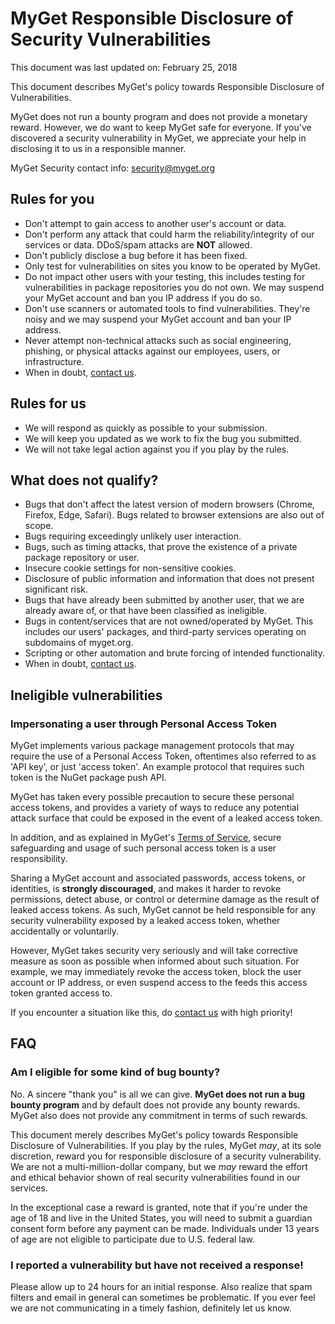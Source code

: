 # MyGet Responsible Disclosure of Security Vulnerabilities

This document was last updated on: February 25, 2018

This document describes MyGet's policy towards Responsible Disclosure of Vulnerabilities.

MyGet does not run a bounty program and does not provide a monetary reward. However, we do want to keep MyGet safe for everyone. If you've discovered a security vulnerability in MyGet, we appreciate your help in disclosing it to us in a responsible manner.

MyGet Security contact info: [security@myget.org](mailto:security@myget.org?subject=%5BSecurity%5D%20Question%20about%20Responsible%20Disclosure%20of%20Vulnerabilities)

## Rules for you

- Don't attempt to gain access to another user's account or data.
- Don't perform any attack that could harm the reliability/integrity of our services or data. DDoS/spam attacks are **NOT** allowed.
- Don't publicly disclose a bug before it has been fixed.
- Only test for vulnerabilities on sites you know to be operated by MyGet.
- Do not impact other users with your testing, this includes testing for vulnerabilities in package repositories you do not own. We may suspend your MyGet account and ban you IP address if you do so.
- Don't use scanners or automated tools to find vulnerabilities. They're noisy and we may suspend your MyGet account and ban your IP address.
- Never attempt non-technical attacks such as social engineering, phishing, or physical attacks against our employees, users, or infrastructure.
- When in doubt, [contact us](mailto:security@myget.org?subject=%5BSecurity%5D%20Question%20about%20Responsible%20Disclosure%20of%20Vulnerabilities).

## Rules for us

- We will respond as quickly as possible to your submission.
- We will keep you updated as we work to fix the bug you submitted.
- We will not take legal action against you if you play by the rules.

## What does not qualify?

- Bugs that don't affect the latest version of modern browsers (Chrome, Firefox, Edge, Safari). Bugs related to browser extensions are also out of scope.
- Bugs requiring exceedingly unlikely user interaction.
- Bugs, such as timing attacks, that prove the existence of a private package repository or user.
- Insecure cookie settings for non-sensitive cookies.
- Disclosure of public information and information that does not present significant risk.
- Bugs that have already been submitted by another user, that we are already aware of, or that have been classified as ineligible.
- Bugs in content/services that are not owned/operated by MyGet. This includes our users' packages, and third-party services operating on subdomains of myget.org.
- Scripting or other automation and brute forcing of intended functionality.
- When in doubt, [contact us](mailto:security@myget.org?subject=%5BSecurity%5D%20Question%20about%20Responsible%20Disclosure%20of%20Vulnerabilities).

## Ineligible vulnerabilities

### Impersonating a user through Personal Access Token

MyGet implements various package management protocols that may require the use of a Personal Access Token, oftentimes also referred to as 'API key', or just 'access token'. An example protocol that requires such token is the NuGet package push API.

MyGet has taken every possible precaution to secure these personal access tokens, and provides a variety of ways to reduce any potential attack surface that could be exposed in the event of a leaked access token.

In addition, and as explained in MyGet's [Terms of Service](https://myget.org/policies/terms), secure safeguarding and usage of such personal access token is a user responsibility.

Sharing a MyGet account and associated passwords, access tokens, or identities, is **strongly discouraged**, and makes it harder to revoke permissions, detect abuse, or control or determine damage as the result of leaked access tokens. As such, MyGet cannot be held responsible for any security vulnerability exposed by a leaked access token, whether accidentally or voluntarily.

However, MyGet takes security very seriously and will take corrective measure as soon as possible when informed about such situation. For example, we may immediately revoke the access token, block the user account or IP address, or even suspend access to the feeds this access token granted access to.

If you encounter a situation like this, do [contact us](mailto:security@myget.org?subject=%5BSecurity%5D%20%5BHigh%20Priority%5D%20Leaked%20access%20token) with high priority!

## FAQ

### Am I eligible for some kind of bug bounty?

No. A sincere "thank you" is all we can give. **MyGet does not run a bug bounty program** and by default does not provide any bounty rewards. MyGet also does not provide any commitment in terms of such rewards.

This document merely describes MyGet's policy towards Responsible Disclosure of Vulnerabilities. If you play by the rules, MyGet *may*, at its sole discretion, reward you for responsible disclosure of a security vulnerability. We are not a multi-million-dollar company, but we *may* reward the effort and ethical behavior shown of real security vulnerabilities found in our services.

In the exceptional case a reward is granted, note that if you're under the age of 18 and live in the United States, you will need to submit a guardian consent form before any payment can be made. Individuals under 13 years of age are not eligible to participate due to U.S. federal law.

### I reported a vulnerability but have not received a response!

Please allow up to 24 hours for an initial response. Also realize that spam filters and email in general can sometimes be problematic. If you ever feel we are not communicating in a timely fashion, definitely let us know.